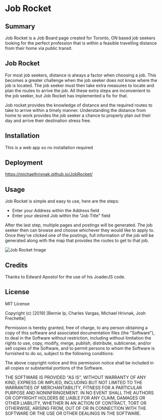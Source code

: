 # Job Rocket

## Summary
Job Rocket is a Job Board page created for Toronto, ON based job seekers looking for the perfect profession that is within a feasible travelling distance from their home via public transit. 

## Job Rocket

For most job seekers, distance is always a factor when choosing a job. This becomes a greater challenge when the job seeker does not know where the job is located. The job seeker must then take extra measures to locate and plan the routes to arrive the job. All these extra steps are inconvenient to the job seeker, but Job Rocket has implemented a fix for that.

Job rocket provides the knowledge of distance and the required routes to take to arrive within a timely manner. Understanding the distance from home to work provides the job seeker a chance to properly plan out their day and arrive their destination stress free. 

## Installation

This is a web app so no installation required

## Deployment

https://michaelhrivnak.github.io/JobRocket/

## Usage

Job Rocket is simple and easy to use, here are the steps:

* Enter your Address within the Address field
* Enter your desired Job within the "Job Title" field

After the last step, multiple pages and postings will be generated. The job seeker then can browse and choose whichever they would like to apply to. Once they've clicked one of the postings, full information of the job will be generated along with the map that provides the routes to get to that job. 

![Job Rocket Image](/assets/images/JobRocketReadme.png)

## Credits

Thanks to Edward Apostol for the use of his JoaderJS code.

## License

MIT License

Copyright (c) [2019] [Bernie Ip, Charles Vargas, Michael Hrivnak, Josh Frechette]

Permission is hereby granted, free of charge, to any person obtaining a copy
of this software and associated documentation files (the "Software"), to deal
in the Software without restriction, including without limitation the rights
to use, copy, modify, merge, publish, distribute, sublicense, and/or sell
copies of the Software, and to permit persons to whom the Software is
furnished to do so, subject to the following conditions:

The above copyright notice and this permission notice shall be included in all
copies or substantial portions of the Software.

THE SOFTWARE IS PROVIDED "AS IS", WITHOUT WARRANTY OF ANY KIND, EXPRESS OR
IMPLIED, INCLUDING BUT NOT LIMITED TO THE WARRANTIES OF MERCHANTABILITY,
FITNESS FOR A PARTICULAR PURPOSE AND NONINFRINGEMENT. IN NO EVENT SHALL THE
AUTHORS OR COPYRIGHT HOLDERS BE LIABLE FOR ANY CLAIM, DAMAGES OR OTHER
LIABILITY, WHETHER IN AN ACTION OF CONTRACT, TORT OR OTHERWISE, ARISING FROM,
OUT OF OR IN CONNECTION WITH THE SOFTWARE OR THE USE OR OTHER DEALINGS IN THE
SOFTWARE.







